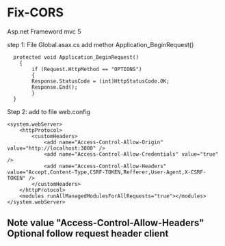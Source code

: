 # Fix-CORS
Asp.net Frameword mvc 5

step 1: File Global.asax.cs add methor Application_BeginRequest()

	  protected void Application_BeginRequest()
		{
		    if (Request.HttpMethod == "OPTIONS")
		    {
			Response.StatusCode = (int)HttpStatusCode.OK;
			Response.End();
		    }
	  }

Step 2: add to file web.config

	<system.webServer>
		<httpProtocol>
			<customHeaders>
				<add name="Access-Control-Allow-Origin" value="http://localhost:3000" />
				<add name="Access-Control-Allow-Credentials" value="true" />
				<add name="Access-Control-Allow-Headers" value="Accept,Content-Type,CSRF-TOKEN,Refferer,User-Agent,X-CSRF-TOKEN" />
			</customHeaders>
		</httpProtocol>
		<modules runAllManagedModulesForAllRequests="true"></modules>
	</system.webServer>
  
  ## Note value "Access-Control-Allow-Headers" Optional follow request header client
